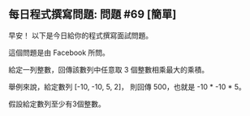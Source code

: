 ## 每日程式撰寫問題: 問題 #69 [簡單]

早安！ 以下是今日給你的程式撰寫面試問題。

這個問題是由 Facebook 所問。

給定一列整數，回傳該數列中任意取 3 個整數相乘最大的乘積。

舉例來說，給定數列 [-10, -10, 5, 2]， 則回傳 500，也就是 -10 * -10 * 5。

假設給定數列至少有3個整數。